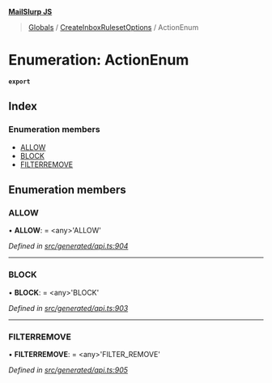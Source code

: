 **[MailSlurp JS](../README.md)**

> [Globals](../README.md) / [CreateInboxRulesetOptions](../modules/createinboxrulesetoptions.md) / ActionEnum

# Enumeration: ActionEnum

**`export`** 

## Index

### Enumeration members

* [ALLOW](createinboxrulesetoptions.actionenum.md#allow)
* [BLOCK](createinboxrulesetoptions.actionenum.md#block)
* [FILTERREMOVE](createinboxrulesetoptions.actionenum.md#filterremove)

## Enumeration members

### ALLOW

•  **ALLOW**:  = \<any>'ALLOW'

*Defined in [src/generated/api.ts:904](https://github.com/mailslurp/mailslurp-client/blob/e4d4355/src/generated/api.ts#L904)*

___

### BLOCK

•  **BLOCK**:  = \<any>'BLOCK'

*Defined in [src/generated/api.ts:903](https://github.com/mailslurp/mailslurp-client/blob/e4d4355/src/generated/api.ts#L903)*

___

### FILTERREMOVE

•  **FILTERREMOVE**:  = \<any>'FILTER\_REMOVE'

*Defined in [src/generated/api.ts:905](https://github.com/mailslurp/mailslurp-client/blob/e4d4355/src/generated/api.ts#L905)*
